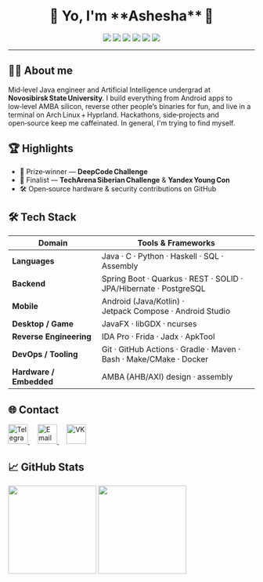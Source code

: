 <h1 align="center">
  🚀 Yo, I'm **Ashesha** 👋
</h1>

<p align="center">
  <img src="https://img.shields.io/badge/Java-%23ED8B00.svg?style=for-the-badge&logo=openjdk&logoColor=white"/>
  <img src="https://img.shields.io/badge/C-%2300599C.svg?style=for-the-badge&logo=c&logoColor=white"/>
  <img src="https://img.shields.io/badge/Python-%233776AB.svg?style=for-the-badge&logo=python&logoColor=white"/>
  <img src="https://img.shields.io/badge/Haskell-%235D4F85.svg?style=for-the-badge&logo=haskell&logoColor=white"/>
  <img src="https://img.shields.io/badge/SQL-%23336192.svg?style=for-the-badge&logo=postgresql&logoColor=white"/>
  <img src="https://img.shields.io/badge/Assembly-%23BEBEBE.svg?style=for-the-badge"/>
</p>


---

## 🙋‍♂️ About me

Mid‑level Java engineer and Artificial Intelligence undergrad at **Novosibirsk State University**.
I build everything from Android apps to low‑level AMBA silicon, reverse other people’s binaries for fun, and live in a terminal on Arch Linux + Hyprland. Hackathons, side‑projects and open‑source keep me caffeinated.
In general, I'm trying to find myself.

## 🏆 Highlights

* 🥈 Prize‑winner — **DeepCode Challenge**
* 🏅 Finalist — **TechArena Siberian Challenge** & **Yandex Young Con**
* 🛠️ Open‑source hardware & security contributions on GitHub

## 🛠️ Tech Stack

| Domain                  | Tools & Frameworks                                                             |
| ----------------------- | ------------------------------------------------------------------------------ |
| **Languages**           | Java · C · Python · Haskell · SQL · Assembly                                   |
| **Backend**             | Spring Boot · Quarkus · REST · SOLID · JPA/Hibernate · PostgreSQL              |
| **Mobile**              | Android (Java/Kotlin) · Jetpack Compose · Android Studio                       |
| **Desktop / Game**      | JavaFX · libGDX · ncurses                                                      |
| **Reverse Engineering** | IDA Pro · Frida · Jadx · ApkTool                                               |
| **DevOps / Tooling**    | Git · GitHub Actions · Gradle · Maven · Bash · Make/CMake · Docker             |
| **Hardware / Embedded** | AMBA (AHB/AXI) design · assembly                                               |     

## 🌐 Contact

<p align="left">
  <a href="https://t.me/mcashesha" target="_blank">
    <img src="https://upload.wikimedia.org/wikipedia/commons/thumb/8/83/Telegram_2019_Logo.svg/768px-Telegram_2019_Logo.svg.png" alt="Telegram" height="40" />
  </a>
  &nbsp;&nbsp;&nbsp;
  <a href="mailto:mcashesha@mail.ru" target="_blank">
    <img src="https://upload.wikimedia.org/wikipedia/commons/thumb/7/7e/Gmail_icon_%282020%29.svg/1280px-Gmail_icon_%282020%29.svg.png" alt="Email" height="40" />
  </a>
  &nbsp;&nbsp;&nbsp;
  <a href="https://vk.com/mcashesha" target="_blank">
    <img src="https://upload.wikimedia.org/wikipedia/commons/thumb/f/f3/VK_Compact_Logo_%282021-present%29.svg/2048px-VK_Compact_Logo_%282021-present%29.svg.png" alt="VK" height="40" />
  </a>
</p>

## 📈 GitHub Stats

<div align="left">
  <img src="https://github-readme-stats.vercel.app/api?username=McAshesha&show_icons=true&theme=radical" height="180" />
  <img src="https://github-readme-stats.vercel.app/api/top-langs/?username=McAshesha&layout=compact&theme=radical" height="180" />
</div>

